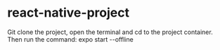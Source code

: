 # react-native-project
Git clone the project, open the terminal and cd to the project container.
Then run the command: expo start --offline 
